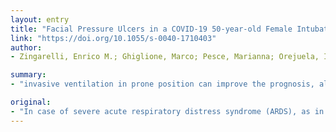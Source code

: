 ```yaml
---
layout: entry
title: "Facial Pressure Ulcers in a COVID-19 50-year-old Female Intubated Patient"
link: "https://doi.org/10.1055/s-0040-1710403"
author:
- Zingarelli, Enrico M.; Ghiglione, Marco; Pesce, Marianna; Orejuela, Ileana; Scarrone, Silvia; Panizza, Renzo

summary:
- "invasive ventilation in prone position can improve the prognosis, albeit with an increased risk of facial pressure ulcers. In case of severe acute respiratory distress syndrome (ARDS) patients, the ventilation can improve. The invasive venting in the prone positions improves the pronostic. This report will describe the high-complexity management of COVID 19 in which healthcare professionals across the world are still involved. We will relate a case in a SARS-CoV-2 positive 50 year-old woman with increased risk can improve prognoses, despite a prone posture. in case."

original:
- "In case of severe acute respiratory distress syndrome (ARDS), as in coronavirus disease 2019 (COVID-19) affected patients, the invasive ventilation in prone position can improve the prognosis, albeit with an increased risk of facial pressure ulcers. In this report, we will relate a case of facial pressure ulcers in a SARS-CoV-2 positive 50 year-old woman with the aim to describe the high-complexity management of COVID 19 in which healthcare professionals across the world are still involved."
---
```


